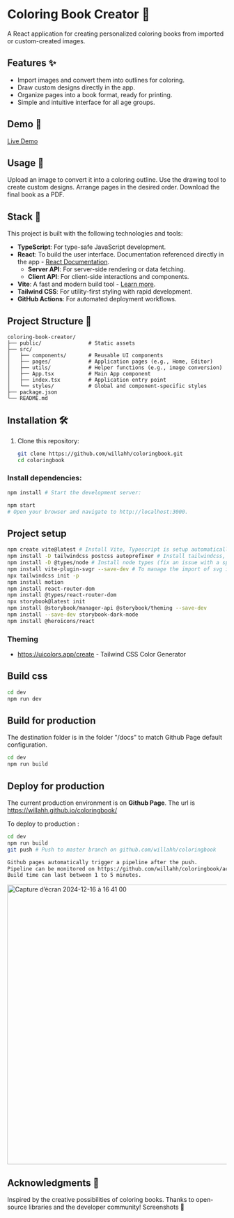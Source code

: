 # Coloring Book Creator 🎨
A React application for creating personalized coloring books from imported or custom-created images.


## Features ✨
- Import images and convert them into outlines for coloring.
- Draw custom designs directly in the app.
- Organize pages into a book format, ready for printing.
- Simple and intuitive interface for all age groups.


## Demo 🚀
[Live Demo](https://willahh.github.io/coloringbook/)


## Usage 📖
Upload an image to convert it into a coloring outline.
Use the drawing tool to create custom designs.
Arrange pages in the desired order.
Download the final book as a PDF.


## Stack 🧰
This project is built with the following technologies and tools:

- **TypeScript**: For type-safe JavaScript development.  
- **React**: To build the user interface. Documentation referenced directly in the app - [React Documentation](https://react.dev/reference/react).  
  - **Server API**: For server-side rendering or data fetching.  
  - **Client API**: For client-side interactions and components.  
- **Vite**: A fast and modern build tool - [Learn more](https://vite.dev/).  
- **Tailwind CSS**: For utility-first styling with rapid development.  
- **GitHub Actions**: For automated deployment workflows.  


## Project Structure 📂
```
coloring-book-creator/
├── public/               # Static assets
├── src/
│   ├── components/       # Reusable UI components
│   ├── pages/            # Application pages (e.g., Home, Editor)
│   ├── utils/            # Helper functions (e.g., image conversion)
│   ├── App.tsx           # Main App component
│   ├── index.tsx         # Application entry point
│   └── styles/           # Global and component-specific styles
├── package.json
└── README.md
```


## Installation 🛠️

1. Clone this repository:
   ```bash
   git clone https://github.com/willahh/coloringbook.git
   cd coloringbook


### Install dependencies:
```bash
npm install # Start the development server:
```

```bash
npm start
# Open your browser and navigate to http://localhost:3000.
```

## Project setup
```sh
npm create vite@latest # Install Vite, Typescript is setup automatically (config files)
npm install -D tailwindcss postcss autoprefixer # Install tailwindcss, postcss and autoprefixer
npm install -D @types/node # Install node types (fix an issue with a specific vite.config.ts)
npm install vite-plugin-svgr --save-dev # To manage the import of svg icons
npx tailwindcss init -p
npm install motion
npm install react-router-dom
npm install @types/react-router-dom
npx storybook@latest init
npm install @storybook/manager-api @storybook/theming --save-dev
npm install --save-dev storybook-dark-mode
npm install @heroicons/react
```

### Theming
- https://uicolors.app/create - Tailwind CSS Color Generator

## Build css
```sh
cd dev
npm run dev
```

## Build for production
The destination folder is in the folder "/docs" to match Github Page default configuration.

```sh
cd dev
npm run build 
```

## Deploy for production
The current production environment is on **Github Page**.
The url is https://willahh.github.io/coloringbook/

To deploy to production : 
```sh
cd dev
npm run build
git push # Push to master branch on github.com/willahh/coloringbook

Github pages automatically trigger a pipeline after the push.
Pipeline can be monitored on https://github.com/willahh/coloringbook/actions.
Build time can last between 1 to 5 minutes.
```
<img width="640" alt="Capture d’écran 2024-12-16 à 16 41 00" src="https://github.com/user-attachments/assets/022c7bc0-f695-4ee5-909e-84bbd9119448" />



## Acknowledgments 🙏
Inspired by the creative possibilities of coloring books.
Thanks to open-source libraries and the developer community!
Screenshots 📸

